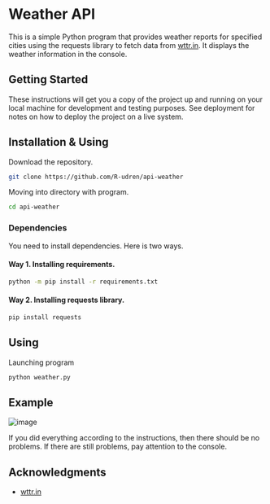 # Weather API
This is a simple Python program that provides weather reports for specified cities using the requests library to fetch data from [wttr.in](https://wttr.in). It displays the weather information in the console.

## Getting Started

These instructions will get you a copy of the project up and running on your local machine for development and testing purposes. See deployment for notes on how to deploy the project on a live system.

## Installation & Using
Download the repository.
```bash
git clone https://github.com/R-udren/api-weather
```

Moving into directory with program.
```bash
cd api-weather
```

### Dependencies
You need to install dependencies. Here is two ways.
#### Way 1. Installing requirements.
```bash
python -m pip install -r requirements.txt
```
#### Way 2. Installing requests library.
```bash
pip install requests
```

## Using
Launching program
```bash
python weather.py
```
## Example
![image](https://github.com/R-udren/api-weather/assets/54269637/2707bfbb-c58a-4967-b6a4-3d172cc94673)


If you did everything according to the instructions, then there should be no problems.
If there are still problems, pay attention to the console.

## Acknowledgments
* [wttr.in](https://wttr.in)
